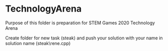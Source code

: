 # TechnologyArena
Purpose of this folder is preparation for STEM Games 2020 Technology Arena

Create folder for new task (steak) and push your solution with your name in solution name (steak\rene.cpp)
